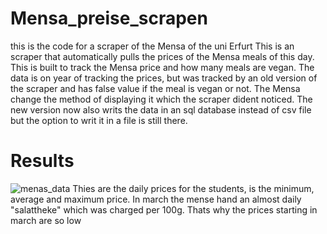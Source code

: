 # Mensa_preise_scrapen
this is the code for a scraper of the Mensa of the uni Erfurt
This is an scraper that automatically pulls the prices of the Mensa meals of this day. This is built to track the Mensa price and how many meals are vegan.
The data is on year of tracking the prices, but was tracked by an old version of the scraper and has false value if the meal is vegan or not. The Mensa change the method of displaying it which the scraper dident noticed.
The new version now also writs the data in an sql database instead of csv file but the option to writ it in a file is still there.

# Results
![menas_data](https://github.com/dermitdemk/Mensa_preise_scrapen/assets/60017842/e716032a-3efb-4b56-ad50-4a0a4d7e3647)
Thies are the daily prices for the students, is the minimum, average and maximum price. In march the mense hand an almost daily "salattheke" which was charged per 100g. Thats why the prices starting in march are so low 
